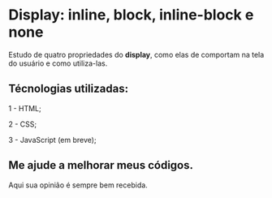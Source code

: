 # Display: inline, block, inline-block e none

Estudo de quatro propriedades do <strong>display</strong>, como elas de comportam na tela do usuário e como utiliza-las.

## Técnologias utilizadas:

1 - HTML;

2 - CSS;

3 - JavaScript (em breve);

## Me ajude a melhorar meus códigos.

Aqui sua opinião é sempre bem recebida.